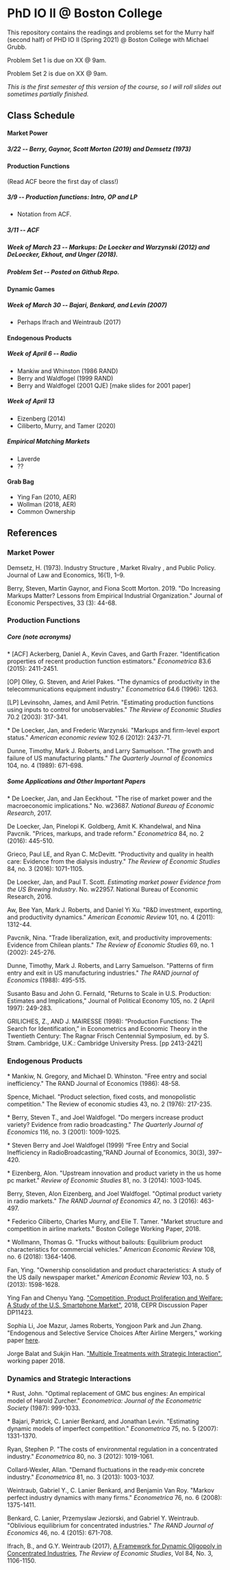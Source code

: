 # PhD IO II @ Boston College
This repository contains the readings and problems set for the Murry half (second half) of PHD IO II (Spring 2021) @ Boston College with Michael Grubb. 

Problem Set 1 is due on XX @ 9am. 

Problem Set 2 is due on XX @ 9am. 

_This is the first semester of this version of the course, so I will roll slides out sometimes partially finished._

## Class Schedule

#### Market Power

##### 3/22 -- Berry, Gaynor, Scott Morton (2019) and Demsetz (1973)

#### Production Functions
(Read ACF beore the first day of class!)

##### 3/9 -- Production functions: Intro, OP and LP 
- Notation from ACF.  
##### 3/11 -- ACF
##### Week of March 23 -- Markups: De Loecker and Warzynski (2012) and DeLoecker, Ekhout, and Unger (2018).
##### Problem Set -- Posted on Github Repo. 

#### Dynamic Games
##### Week of March 30 -- Bajari, Benkard, and Levin (2007)
- Perhaps Ifrach and Weintraub (2017)

#### Endogenous Products
##### Week of April 6 -- Radio 
- Mankiw and Whinston (1986 RAND)
- Berry and Waldfogel (1999 RAND) 
- Berry and Waldfogel (2001 QJE) [make slides for 2001 paper]
##### Week of April 13
- Eizenberg (2014) 
- Ciliberto, Murry, and Tamer (2020)

##### Empirical Matching Markets
- Laverde
- ??

#### Grab Bag
- Ying Fan (2010, AER)
- Wollman (2018, AER)
- Common Ownership

## References 


### Market Power

Demsetz, H. (1973). Industry Structure , Market Rivalry , and Public Policy. Journal of Law and Economics, 16(1), 1–9.

Berry, Steven, Martin Gaynor, and Fiona Scott Morton. 2019. "Do Increasing Markups Matter? Lessons from Empirical Industrial Organization." Journal of Economic Perspectives, 33 (3): 44-68.



### Production Functions 

##### _Core (note acronyms)_
\* [ACF] Ackerberg, Daniel A., Kevin Caves, and Garth Frazer. "Identification properties of recent production function estimators." *Econometrica* 83.6 (2015): 2411-2451.

[OP] Olley, G. Steven, and Ariel Pakes. "The dynamics of productivity in the telecommunications equipment industry." *Econometrica* 64.6 (1996): 1263.

[LP] Levinsohn, James, and Amil Petrin. "Estimating production functions using inputs to control for unobservables." *The Review of Economic Studies* 70.2 (2003): 317-341.

\* De Loecker, Jan, and Frederic Warzynski. "Markups and firm-level export status." _American economic review_ 102.6 (2012): 2437-71.

Dunne, Timothy, Mark J. Roberts, and Larry Samuelson. "The growth and failure of US manufacturing plants." _The Quarterly Journal of Economics_ 104, no. 4 (1989): 671-698.

##### _Some Applications and Other Important Papers_
\* De Loecker, Jan, and Jan Eeckhout. "The rise of market power and the macroeconomic implications." No. w23687. _National Bureau of Economic Research_, 2017.

De Loecker, Jan, Pinelopi K. Goldberg, Amit K. Khandelwal, and Nina Pavcnik. "Prices, markups, and trade reform." _Econometrica_ 84, no. 2 (2016): 445-510.

Grieco, Paul LE, and Ryan C. McDevitt. "Productivity and quality in health care: Evidence from the dialysis industry." _The Review of Economic Studies_ 84, no. 3 (2016): 1071-1105.

De Loecker, Jan, and Paul T. Scott. _Estimating market power Evidence from the US Brewing Industry_. No. w22957. National Bureau of Economic Research, 2016.

Aw, Bee Yan, Mark J. Roberts, and Daniel Yi Xu. "R&D investment, exporting, and productivity dynamics." _American Economic Review_ 101, no. 4 (2011): 1312-44.

Pavcnik, Nina. "Trade liberalization, exit, and productivity improvements: Evidence from Chilean plants." _The Review of Economic Studies_ 69, no. 1 (2002): 245-276.

Dunne, Timothy, Mark J. Roberts, and Larry Samuelson. "Patterns of firm entry and exit in US manufacturing industries." _The RAND journal of Economics_ (1988): 495-515.

Susanto Basu and John G. Fernald, "Returns to Scale in U.S. Production: Estimates and Implications," Journal of Political Economy 105, no. 2 (April 1997): 249-283.

GRILICHES, Z., AND J. MAIRESSE (1998): “Production Functions: The Search for Identification,” in Econometrics and Economic Theory in the Twentieth Century: The Ragnar Frisch Centennial Symposium, ed. by S. Strøm. Cambridge, U.K.: Cambridge University Press. [pp 2413-2421]



### Endogenous Products

\* Mankiw, N. Gregory, and Michael D. Whinston. "Free entry and social inefficiency." The RAND Journal of Economics (1986): 48-58.

Spence, Michael. "Product selection, fixed costs, and monopolistic competition." The Review of economic studies 43, no. 2 (1976): 217-235.

\* Berry, Steven T., and Joel Waldfogel. "Do mergers increase product variety? Evidence from radio broadcasting." _The Quarterly Journal of Economics_ 116, no. 3 (2001): 1009-1025.

\* Steven Berry and Joel Waldfogel (1999) “Free Entry and Social Inefficiency in RadioBroadcasting,”RAND Journal of Economics, 30(3), 397–420.

\* Eizenberg, Alon. "Upstream innovation and product variety in the us home pc market." _Review of Economic Studies_ 81, no. 3 (2014): 1003-1045.

Berry, Steven, Alon Eizenberg, and Joel Waldfogel. "Optimal product variety in radio markets." _The RAND Journal of Economics_ 47, no. 3 (2016): 463-497.

\* Federico Ciliberto, Charles Murry, and Elie T. Tamer. "Market structure and competition in airline markets." Boston College Working Paper, 2018.

\* Wollmann, Thomas G. "Trucks without bailouts: Equilibrium product characteristics for commercial vehicles." _American Economic Review_ 108, no. 6 (2018): 1364-1406.

Fan, Ying. "Ownership consolidation and product characteristics: A study of the US daily newspaper market." _American Economic Review_ 103, no. 5 (2013): 1598-1628.

Ying Fan and Chenyu Yang. ["Competition, Product Proliferation and Welfare: A Study of the U.S. Smartphone Market"](http://www-personal.umich.edu/~yingfan/proliferation_smartphone.pdf),  2018, CEPR Discussion Paper DP11423.

Sophia Li, Joe Mazur, James Roberts, Yongjoon Park and Jun Zhang. "Endogenous and Selective Service Choices After Airline Mergers," working paper [here](http://econweb.umd.edu/~sweeting/SWEETING_airlinemerger_july2018.pdf). 

Jorge Balat and Sukjin Han. ["Multiple Treatments with Strategic Interaction"](https://drive.google.com/open?id=1J1tvtrtJuWSwi5wBlrsxajGfqJ-XUcz4), working paper 2018. 


### Dynamics and Strategic Interactions

\* Rust, John. "Optimal replacement of GMC bus engines: An empirical model of Harold Zurcher." _Econometrica: Journal of the Econometric Society_ (1987): 999-1033.

\* Bajari, Patrick, C. Lanier Benkard, and Jonathan Levin. "Estimating dynamic models of imperfect competition." _Econometrica_ 75, no. 5 (2007): 1331-1370.

Ryan, Stephen P. "The costs of environmental regulation in a concentrated industry." _Econometrica_ 80, no. 3 (2012): 1019-1061.

Collard‐Wexler, Allan. "Demand fluctuations in the ready‐mix concrete industry." _Econometrica_ 81, no. 3 (2013): 1003-1037.

Weintraub, Gabriel Y., C. Lanier Benkard, and Benjamin Van Roy. "Markov perfect industry dynamics with many firms." _Econometrica_ 76, no. 6 (2008): 1375-1411.

Benkard, C. Lanier, Przemyslaw Jeziorski, and Gabriel Y. Weintraub. "Oblivious equilibrium for concentrated industries." _The RAND Journal of Economics_ 46, no. 4 (2015): 671-708.

Ifrach, B., and G.Y. Weintraub (2017), [A Framework for Dynamic Oligopoly in Concentrated Industries](https://academic.oup.com/restud/article-abstract/84/3/1106/2670003), _The Review of Economic Studies_, Vol 84, No. 3, 1106-1150.

<!--stackedit_data:
eyJoaXN0b3J5IjpbLTY0NDA2OTg5Myw2OTE5NTQ4NzQsLTE0ND
QyMDY1MjcsLTk1MzE5NzM3NSwtNjQ2NTQ3MzQ1LDE5MDY0MzQw
MDAsNDMyMTE2NjQxLC0xMTE0MTMzMDAxXX0=
-->
